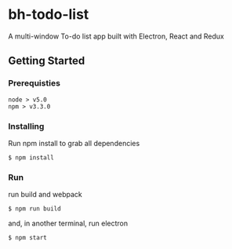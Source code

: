 # bh-todo-list

A multi-window To-do list app built with Electron, React and Redux

## Getting Started
### Prerequisties
```
node > v5.0 
npm > v3.3.0
```
### Installing
Run npm install to grab all dependencies
```
$ npm install
```
### Run
run build and webpack
```
$ npm run build
```
and, in another terminal, 
run electron
```
$ npm start
```

